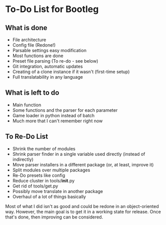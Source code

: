 # To-Do List for Bootleg

## What is done

* File architecture
* Config file (Redone!)
* Parsable settings easy modification
* Most functions are done
* Preset file parsing (To re-do - see below)
* Git integration, automatic updates
* Creating of a clone instance if it wasn't (first-time setup)
* Full translatability in any language

## What is left to do

* Main function
* Some functions and the parser for each parameter
* Game loader in python instead of batch
* Much more that I can't remember right now

## To Re-Do List

* Shrink the number of modules
* Shrink parser finder in a single variable used directly (instead of indirectly)
* Move parser installers in a different package (or, at least, improve it)
* Split modules over multiple packages
* Re-Do presets like config
* Reduce cluster in tools/__init__.py
* Get rid of tools/get.py
* Possibly move translate in another package
* Overhaul of a lot of things basically

Most of what I did isn't as good and could be redone in an object-oriented way.
However, the main goal is to get it in a working state for release.
Once that's done, then improving can be considered.
